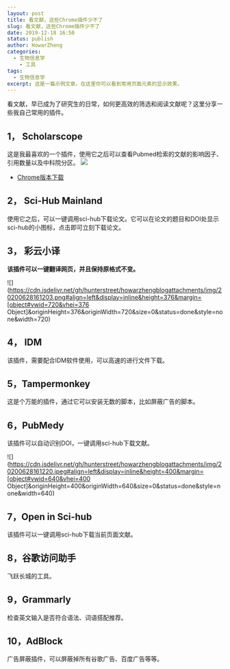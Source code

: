```yaml
---
layout: post
title: 看文献，这些Chrome插件少不了
slug: 看文献，这些Chrome插件少不了
date: 2019-12-18 16:50
status: publish
author: HowarZheng
categories: 
  - 生物信息学
    - 工具
tags:
  - 生物信息学
excerpt: 这是一篇示例文章，在这里你可以看到常用页面元素的显示效果。
---
```


看文献，早已成为了研究生的日常，如何更高效的筛选和阅读文献呢？这里分享一些我自己常用的插件。

## 1， Scholarscope

这是我最喜欢的一个插件，使用它之后可以查看Pubmed检索的文献的影响因子、引用数量以及中科院分区。
![](https://cdn.jsdelivr.net/gh/hunterstreet/howarzhengblogattachments/img/20200628161132.png#vwid=720&vhei=378)

 - [Chrome版本下载][1]

## 2， Sci-Hub Mainland


使用它之后，可以一键调用sci-hub下载论文。它可以在论文的题目和DOI处显示sci-hub的小图标，点击即可立刻下载论文。

## 3， 彩云小译

**该插件可以一键翻译网页，并且保持原格式不变。**

![](https://cdn.jsdelivr.net/gh/hunterstreet/howarzhengblogattachments/img/20200628161203.png#align=left&display=inline&height=376&margin=[object#vwid=720&vhei=376 Object]&originHeight=376&originWidth=720&size=0&status=done&style=none&width=720)


##  4， IDM

该插件，需要配合IDM软件使用，可以高速的进行文件下载。

## 5，Tampermonkey

这是个万能的插件，通过它可以安装无数的脚本，比如屏蔽广告的脚本。

## 6，PubMedy

该插件可以自动识别DOI，一键调用sci-hub下载文献。


![](https://cdn.jsdelivr.net/gh/hunterstreet/howarzhengblogattachments/img/20200628161220.jpeg#align=left&display=inline&height=400&margin=[object#vwid=640&vhei=400 Object]&originHeight=400&originWidth=640&size=0&status=done&style=none&width=640)


## 7，Open in Sci-hub

该插件可以一键调用sci-hub下载当前页面文献。

## 8，谷歌访问助手

飞跃长城的工具。

## 9，Grammarly

检查英文输入是否符合语法、词语搭配推荐。

## 10，AdBlock

广告屏蔽插件，可以屏蔽掉所有谷歌广告、百度广告等等。


  [1]: https://chrome.google.com/webstore/detail/scholarscope-chrome-versi/mokcaeplgcdllmhdmfhcbjcgmaibpdgk/related
